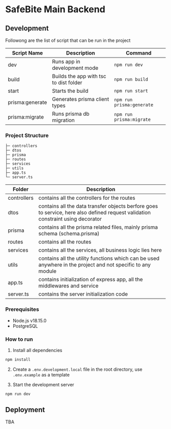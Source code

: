 # SafeBite Main Backend

## Development

Followong are the list of script that can be run in the project

| Script Name     | Description                            | Command                   |
| --------------- | -------------------------------------- | ------------------------- |
| dev             | Runs app in development mode           | `npm run dev`             |
| build           | Builds the app with tsc to dist folder | `npm run build`           |
| start           | Starts the build                       | `npm run start`           |
| prisma:generate | Generates prisma client types          | `npm run prisma:generate` |
| prisma:migrate  | Runs prisma db migration               | `npm run prisma:migrate`  |

### Project Structure

```
├─ controllers
├─ dtos
├─ prisma
├─ routes
├─ services
├─ utils
├─ app.ts
└─ server.ts
```

| Folder      | Description                                                                                                                     |
| ----------- | ------------------------------------------------------------------------------------------------------------------------------- |
| controllers | contains all the controllers for the routes                                                                                     |
| dtos        | contains all the data transfer objects berfore goes to service, here also defined request validation constraint using decorator |
| prisma      | contains all the prisma related files, mainly prisma schema (schema.prisma)                                                     |
| routes      | contains all the routes                                                                                                         |
| services    | contains all the services, all business logic lies here                                                                         |
| utils       | contains all the utility functions which can be used anywhere in the project and not specific to any module                     |
| app.ts      | contains initialization of express app, all the middlewares and service                                                         |
| server.ts   | contains the server initialization code                                                                                         |

### Prerequisites

-   Node.js v18.15.0
-   PostgreSQL

### How to run

1. Install all dependencies

```bash
npm install
```

2. Create a `.env.development.local` file in the root directory, use `.env.example` as a template

3. Start the development server

```bash
npm run dev
```

## Deployment

TBA
